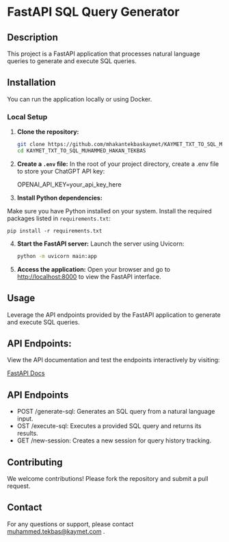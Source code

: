 # FastAPI SQL Query Generator

## Description
This project is a FastAPI application that processes natural language queries to generate and execute SQL queries.

## Installation
You can run the application locally or using Docker.

### Local Setup

1. **Clone the repository:**
   ```sh 
   git clone https://github.com/mhakantekbaskaymet/KAYMET_TXT_TO_SQL_MUHAMMED_HAKAN_TEKBAS.git
   cd KAYMET_TXT_TO_SQL_MUHAMMED_HAKAN_TEKBAS

2. **Create a `.env` file:**
In the root of your project directory, create a .env file to store your ChatGPT API key:

    OPENAI_API_KEY=your_api_key_here

3. **Install Python dependencies:**

Make sure you have Python installed on your system. Install the required packages listed in `requirements.txt`: 

    pip install -r requirements.txt

4. **Start the FastAPI server:**
    Launch the server using Uvicorn:

    ```sh
    python -m uvicorn main:app

   
5. **Access the application:**
Open your browser and go to [http://localhost:8000](http://localhost:8000) to view the FastAPI interface.

## Usage
Leverage the API endpoints provided by the FastAPI application to generate and execute SQL queries.

## API Endpoints:
View the API documentation and test the endpoints interactively by visiting:

[FastAPI Docs](http://localhost:8000/docs)

## API Endpoints
- POST /generate-sql: Generates an SQL query from a natural language input.
- OST /execute-sql: Executes a provided SQL query and returns its results.
- GET /new-session: Creates a new session for query history tracking.

## Contributing
We welcome contributions! Please fork the repository and submit a pull request.

## Contact
For any questions or support, please contact muhammed.tekbas@kaymet.com .